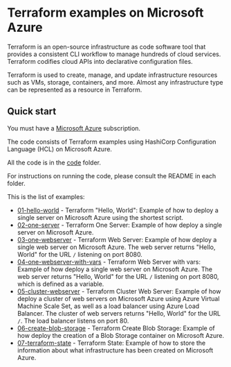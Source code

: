 # Terraform examples on Microsoft Azure

Terraform is an open-source infrastructure as code software tool that provides a consistent CLI workflow to manage hundreds of cloud services. Terraform codifies cloud APIs into declarative configuration files.

Terraform is used to create, manage, and update infrastructure resources such as VMs, storage, containers, and more. Almost any infrastructure type can be represented as a resource in Terraform.

## Quick start

You must have a [Microsoft Azure](https://azure.microsoft.com/) subscription.

The code consists of Terraform examples using HashiCorp Configuration Language (HCL) on Microsoft Azure.

All the code is in the [code](/code) folder.

For instructions on running the code, please consult the README in each folder.

This is the list of examples:

* [01-hello-world](code/01-hello-world) - Terraform "Hello, World": Example of how to deploy a single server on Microsoft Azure using the shortest script.
* [02-one-server](code/02-one-server) - Terraform One Server: Example of how deploy a single server on Microsoft Azure.
* [03-one-webserver](code/03-one-webserver) - Terraform Web Server: Example of how deploy a single web server on Microsoft Azure. The web server returns "Hello, World" for the URL `/` listening on port 8080.
* [04-one-webserver-with-vars](code/04-one-webserver-with-vars) - Terraform Web Server with vars: Example of how deploy a single web server on Microsoft Azure. The web server returns "Hello, World" for the URL `/` listening on port 8080, which is defined as a variable.
* [05-cluster-webserver](code/05-cluster-webserver) - Terraform Cluster Web Server: Example of how deploy a cluster of web servers on Microsoft Azure using Azure Virtual Machine Scale Set, as well as a load balancer using Azure Load Balancer. The cluster of web servers returns "Hello, World" for the URL `/`. The load balancer listens on port 80.
* [06-create-blob-storage](code/06-create-blob-storage) - Terraform Create Blob Storage: Example of how deploy the creation of a Blob Storage container on Microsoft Azure.
* [07-terraform-state](code/07-terraform-state) - Terraform State: Example of how to store the information about what infrastructure has been created on Microsoft Azure.
